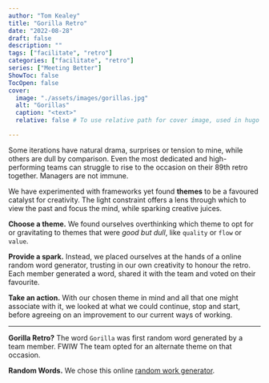 ```yaml
---
author: "Tom Kealey"
title: "Gorilla Retro"
date: "2022-08-28"
draft: false
description: ""
tags: ["facilitate", "retro"]
categories: ["facilitate", "retro"]
series: ["Meeting Better"]
ShowToc: false
TocOpen: false
cover:
  image: "./assets/images/gorillas.jpg"
  alt: "Gorillas"
  caption: "<text>"
  relative: false # To use relative path for cover image, used in hugo Page-bundles

---
```


Some iterations have natural drama, surprises or tension to mine, while others are dull by comparison. Even the most dedicated and high-performing teams can struggle to rise to the occasion on their 89th retro together. Managers are not immune.

We have experimented with frameworks yet found **themes** to be a favoured catalyst for creativity.  The light constraint offers a lens through which to view the past and focus the mind, while sparking creative juices.  

**Choose a theme.** We found ourselves overthinking which theme to opt for or gravitating to themes that were *good but dull*, like `quality` or `flow` or `value`. 

**Provide a spark.** Instead, we placed ourselves at the hands of a online random word generator, trusting in our own creativity to honour the retro. Each member generated a word, shared it with the team and voted on their favourite.

**Take an action.** With our chosen theme in mind and all that one might associate with it, we looked at what we could continue, stop and start, before agreeing on an improvement to our current ways of working.

---

**Gorilla Retro?** The word `Gorilla` was first random word generated by a team member. FWIW The team opted for an alternate theme on that occasion.

**Random Words.** We chose this online [random work generator](https://randomwordgenerator.com/). 